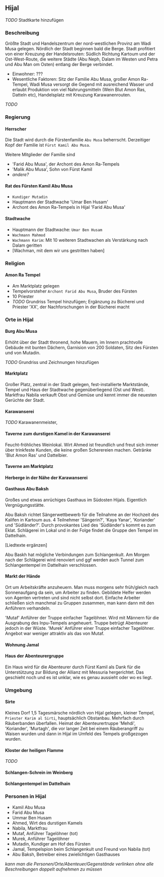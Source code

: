 ## Hijal

*TODO* Stadtkarte hinzufügen

### Beschreibung
Größte Stadt und Handelszentrum der nord-westlichen Provinz am Wadi Musa gelegen. Nördlich der Stadt beginnen bald die Berge. Stadt profitiert von einer Kreuzung der Handelsrouten: Südlich Richtung Kartoum und der Ost-West-Route, die weitere Städte (Abu Neph, Dalam im Westen und Petra und Abu Man om Osten) entlang der Berge verbindet.

* Einwohner: ???
* Wesentliche Faktoren: Sitz der Familie Abu Musa, großer Amon Ra-Tempel, Wadi Musa versorgt die Gegend mit ausreichend Wasser und erlaubt Produktion von viel Nahrungsmitteln (Wein Blut Amon Ras, Datteln etc), Handelsplatz mit Kreuzung Karawanenrouten.

*TODO* 

### Regierung

#### Herrscher
Die Stadt wird durch die Fürstenfamilie `Abu Musa` beherrscht. Derzeitiger Kopf der Familie ist `Fürst Kamil Abu Musa`.

Weitere Mitglieder der Familie sind
* 'Farid Abu Musa', der Archont des Amon Ra-Tempels
* 'Malik Abu Musa', Sohn von Fürst Kamil
* *andere?*

#### Rat des Fürsten Kamil Abu Musa
* `Kundiger Mutadin`
* Hauptmann der Stadtwache 'Umar Ben Husam'
* Archont des Amon Ra-Tempels in Hijal 'Farid Abu Musa'

#### Stadtwache
* Hauptmann der Stadtwache: `Umar Ben Husam`
* `Wachmann Mahmod`
* `Wachmann Karim`: Mit 10 weiteren Stadtwachen als Verstärkung nach Dalam geritten
* [Wachman, mit dem wir uns gestritten haben]

### Religion

#### Amon Ra Tempel
* Am Marktplatz gelegen
* Tempelvorsteher `Archont Farid Abu Musa`, Bruder des Fürsten
* 10 Priester
* *TODO* Grundriss Tempel hinzufügen; Ergänzung zu Bücherei und Priester 'XX', der Nachforschungen in der Bücherei macht

### Orte in Hijal

#### Burg Abu Musa
Erhöht über der Stadt thronend, hohe Mauern, im Innern prachtvolle Gebäude mit bunten Dächern, Garnision von 200 Soldaten, Sitz des Fürsten und von Mutadin.

*TODO* Grundriss und Zeichnungen hinzufügen

#### Marktplatz
Großer Platz, zentral in der Stadt gelegen, fest-installierte Marktstände, Tempel und Haus der Stadtwache gegenüberliegend (Ost und West). Marktfrau Nabila verkauft Obst und Gemüse und kennt immer die neuesten Gerüchte der Stadt.

#### Karawanserei
*TODO* Karawanenmeister,

#### Taverne zum durstigen Kamel in der Karawanserei
Feucht-fröhliches Weinlokal. Wirt Ahmed ist freundlich und freut sich immer über trinkfeste Kunden, die keine großen Scherereien machen. Getränke 'Blut Amon Ras' und Dattelbier.

#### Taverne am Marktplatz

#### Herberge in der Nähe der Karawanserei

#### Gasthaus Abu Baksh
Großes und etwas anrüchiges Gasthaus im Südosten Hijals. Eigentlich Vergnügungsstätte.

Abu Baksh richtet Sängerwettbewerb für die Teilnahme an der Hochzeit des Kalifen in Kartoum aus. 4 Teilnehmer 'Sängerin?', 'Kaya Yanar', 'Koriander' und 'Südländer?'. Durch provokantes Lied des 'Südländer's kommt es zum Eklat. Schlägerei im Lokal und in der Folge findet die Gruppe den Tempel im Dattelhain.

[Liedtexte ergänzen]

Abu Baskh hat mögliche Verbindungen zum Schlangenkult. Am Morgen nach der Schlägerei wird renoviert und ggf werden auch Tunnel zum Schlangentempel im Dattelhain verschlossen.

#### Markt der Hände
Ort um Arbeitskräfte anzuheuern. Man muss morgens sehr früh/gleich nach Sonnenaufgang da sein, um Arbeiter zu finden. Gebildete Helfer werden von Agenten vertreten und sind nicht selbst dort. Einfache Arbeiter schließen sich manchmal zu Gruppen zusammen, man kann dann mit den Anführern verhandeln.

'Mutaf' Anführer der Truppe einfacher Tagelöhner. Wird mit Männern für die Ausgrabung des Inpu-Tempels angeheuert. Truppe betrügt Abenteurer jedoch in der Wüste.
'Murek' Anführer einer Truppe einfacher Tagelöhner. Angebot war weniger attraktiv als das von Mutaf.

#### Wohnung Jamal

#### Haus der Abenteurergruppe
Ein Haus wird für die Abenteurer durch Fürst Kamil als Dank für die Unterstützung zur Bildung der Allianz mit Messuria hergerichtet. Das geschieht noch und es ist unklar, wie es genau aussieht oder wo es liegt.

### Umgebung

#### Sirte
Kleines Dorf 1,5 Tagesmärsche nördlich von Hijal gelegen, kleiner Tempel, `Priester Karim al Sirti`, hauptsächlich Obstanbau. Mehrfach durch Räuberbanden überfallen. Heimat der Abenteurertruppe 'Mehdi', 'Koriander', 'Murtagh', die vor langer Zeit bei einem Räuberangriff zu Waisen wurden und dann in Hijal im Umfeld des Tempels großgezogen wurden.

#### Kloster der heiligen Flamme
*TODO*

#### Schlangen-Schrein im Weinberg

#### Schlangentempel im Dattelhain

### Personen in Hijal
* Kamil Abu Musa
* Farid Abu Musa
* Ummar Ben Husam
* Ahmed, Wirt des durstigen Kamels
* Nabila, Marktfrau
* Mutaf, Anführer Tagelöhner (tot)
* Murek, Anführer Tagelöhner
* Mutadin, Kundiger am Hof des Fürsten
* Jamal, Tempelspion beim Schlangenkult und Freund von Nabila (tot)
* Abu Baksh, Betreiber eines zwielichtigen Gasthauses

*kann man die Personen/Orte/Abenteuer/Gegenstände verlinken ohne alle Beschreibungen doppelt aufnehmen zu müssen*

